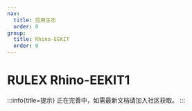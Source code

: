 ```yaml
---
nav:
  title: 应用生态
  order: 0
group:
  title: Rhino-EEKIT
  order: 0
---
```


# RULEX Rhino-EEKIT1

:::info{title=提示}
正在完善中，如需最新文档请加入社区获取。
:::
